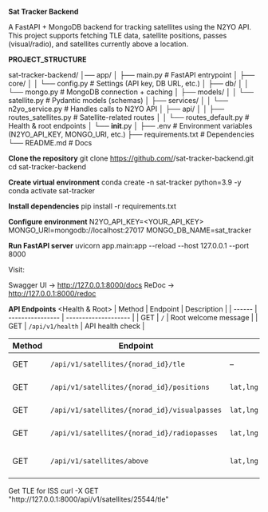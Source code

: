 **Sat Tracker Backend**

A FastAPI + MongoDB backend for tracking satellites using the N2YO API.
This project supports fetching TLE data, satellite positions, passes (visual/radio), and satellites currently above a location.

**PROJECT_STRUCTURE**

sat-tracker-backend/
│── app/
│   ├── main.py               # FastAPI entrypoint
│   ├── core/
│   │   └── config.py         # Settings (API key, DB URL, etc.)
│   ├── db/
│   │   └── mongo.py          # MongoDB connection + caching
│   ├── models/
│   │   └── satellite.py      # Pydantic models (schemas)
│   ├── services/
│   │   └── n2yo_service.py   # Handles calls to N2YO API
│   ├── api/
│   │   ├── routes_satellites.py # Satellite-related routes
│   │   └── routes_default.py    # Health & root endpoints
│   └── __init__.py
│
├── .env                      # Environment variables (N2YO_API_KEY, MONGO_URI, etc.)
├── requirements.txt          # Dependencies
└── README.md                 # Docs



**Clone the repository**
git clone https://github.com/<your-username>/sat-tracker-backend.git
cd sat-tracker-backend


**Create virtual environment**
conda create -n sat-tracker python=3.9 -y
conda activate sat-tracker




**Install dependencies**
pip install -r requirements.txt


**Configure environment**
N2YO_API_KEY=<YOUR_API_KEY>
MONGO_URI=mongodb://localhost:27017
MONGO_DB_NAME=sat_tracker


**Run FastAPI server**
uvicorn app.main:app --reload --host 127.0.0.1 --port 8000


Visit:

Swagger UI → http://127.0.0.1:8000/docs
ReDoc → http://127.0.0.1:8000/redoc



**API Endpoints**
<Health & Root>
| Method | Endpoint         | Description          |
| ------ | ---------------- | -------------------- |
| GET    | `/`              | Root welcome message |
| GET    | `/api/v1/health` | API health check     |

<Satellite Data>


| Method | Endpoint                                     | Query Params                      | Description               |
| ------ | -------------------------------------------- | --------------------------------- | ------------------------- |
| GET    | `/api/v1/satellites/{norad_id}/tle`          | –                                 | Fetch latest TLE          |
| GET    | `/api/v1/satellites/{norad_id}/positions`    | `lat,lng,alt,seconds`             | Satellite positions       |
| GET    | `/api/v1/satellites/{norad_id}/visualpasses` | `lat,lng,alt,days,min_visibility` | Visual passes             |
| GET    | `/api/v1/satellites/{norad_id}/radiopasses`  | `lat,lng,alt,days,min_elevation`  | Radio passes              |
| GET    | `/api/v1/satellites/above`                   | `lat,lng,alt,radius,category`     | Satellites above location |



<Example Usage>
Get TLE for ISS
curl -X GET "http://127.0.0.1:8000/api/v1/satellites/25544/tle"

